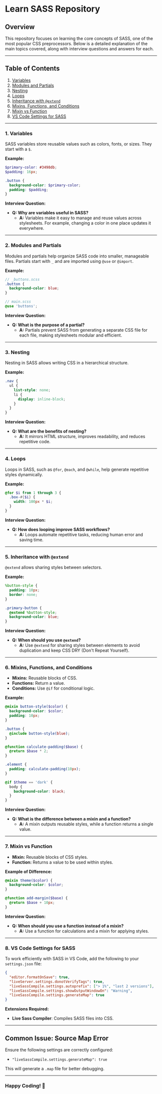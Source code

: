 # Learn SASS Repository

## Overview
This repository focuses on learning the core concepts of SASS, one of the most popular CSS preprocessors. Below is a detailed explanation of the main topics covered, along with interview questions and answers for each.

---

## Table of Contents
1. [Variables](#variables)
2. [Modules and Partials](#modules-and-partials)
3. [Nesting](#nesting)
4. [Loops](#loops)
5. [Inheritance with `@extend`](#inheritance-with-extend)
6. [Mixins, Functions, and Conditions](#mixins-functions-and-conditions)
7. [Mixin vs Function](#mixin-vs-function)
8. [VS Code Settings for SASS](#vs-code-settings-for-sass)

---

### 1. Variables
SASS variables store reusable values such as colors, fonts, or sizes. They start with a `$`.

**Example:**
```scss
$primary-color: #3498db;
$padding: 16px;

.button {
  background-color: $primary-color;
  padding: $padding;
}
```

**Interview Question:**
- **Q: Why are variables useful in SASS?**
  - **A:** Variables make it easy to manage and reuse values across stylesheets. For example, changing a color in one place updates it everywhere.

---

### 2. Modules and Partials
Modules and partials help organize SASS code into smaller, manageable files. Partials start with `_` and are imported using `@use` or `@import`.

**Example:**
```scss
// _buttons.scss
.button {
  background-color: blue;
}

// main.scss
@use 'buttons';
```

**Interview Question:**
- **Q: What is the purpose of a partial?**
  - **A:** Partials prevent SASS from generating a separate CSS file for each file, making stylesheets modular and efficient.

---

### 3. Nesting
Nesting in SASS allows writing CSS in a hierarchical structure.

**Example:**
```scss
.nav {
  ul {
    list-style: none;
    li {
      display: inline-block;
    }
  }
}
```

**Interview Question:**
- **Q: What are the benefits of nesting?**
  - **A:** It mirrors HTML structure, improves readability, and reduces repetitive code.

---

### 4. Loops
Loops in SASS, such as `@for`, `@each`, and `@while`, help generate repetitive styles dynamically.

**Example:**
```scss
@for $i from 1 through 3 {
  .box-#{$i} {
    width: 100px * $i;
  }
}
```

**Interview Question:**
- **Q: How does looping improve SASS workflows?**
  - **A:** Loops automate repetitive tasks, reducing human error and saving time.

---

### 5. Inheritance with `@extend`
`@extend` allows sharing styles between selectors.

**Example:**
```scss
%button-style {
  padding: 10px;
  border: none;
}

.primary-button {
  @extend %button-style;
  background-color: blue;
}
```

**Interview Question:**
- **Q: When should you use `@extend`?**
  - **A:** Use `@extend` for sharing styles between elements to avoid duplication and keep CSS DRY (Don't Repeat Yourself).

---

### 6. Mixins, Functions, and Conditions
- **Mixins:** Reusable blocks of CSS.
- **Functions:** Return a value.
- **Conditions:** Use `@if` for conditional logic.

**Example:**
```scss
@mixin button-style($color) {
  background-color: $color;
  padding: 10px;
}

.button {
  @include button-style(blue);
}

@function calculate-padding($base) {
  @return $base * 2;
}

.element {
  padding: calculate-padding(10px);
}

@if $theme == 'dark' {
  body {
    background-color: black;
  }
}
```

**Interview Question:**
- **Q: What is the difference between a mixin and a function?**
  - **A:** A mixin outputs reusable styles, while a function returns a single value.

---

### 7. Mixin vs Function
- **Mixin:** Reusable blocks of CSS styles.
- **Function:** Returns a value to be used within styles.

**Example of Difference:**
```scss
@mixin theme($color) {
  background-color: $color;
}

@function add-margin($base) {
  @return $base + 10px;
}
```

**Interview Question:**
- **Q: When should you use a function instead of a mixin?**
  - **A:** Use a function for calculations and a mixin for applying styles.

---

### 8. VS Code Settings for SASS
To work efficiently with SASS in VS Code, add the following to your `settings.json` file:

```json
{
  "editor.formatOnSave": true,
  "liveServer.settings.donotVerifyTags": true,
  "liveSassCompile.settings.autoprefix": ["> 1%", "last 2 versions"],
  "liveSassCompile.settings.showOutputWindowOn": "Warning",
  "liveSassCompile.settings.generateMap": true
}
```

**Extensions Required:**
- **Live Sass Compiler**: Compiles SASS files into CSS.

---

## Common Issue: Source Map Error
Ensure the following settings are correctly configured:
- `"liveSassCompile.settings.generateMap": true`

This will generate a `.map` file for better debugging.

---

### Happy Coding! 🎉
